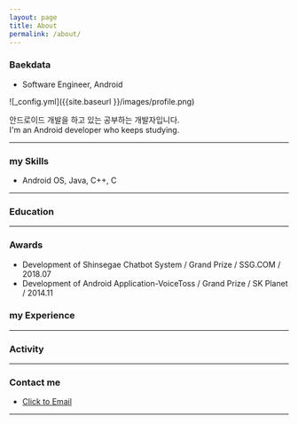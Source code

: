 ```yaml
---
layout: page
title: About
permalink: /about/
---
```


### Baekdata
* Software Engineer, Android


![_config.yml]({{site.baseurl }}/images/profile.png)

안드로이드 개발을 하고 있는 공부하는 개발자입니다.  
I'm an Android developer who keeps studying.  

---

### my Skills
* Android OS, Java, C++, C  

---

### Education  


---
### Awards
* Development of Shinsegae Chatbot System / Grand Prize / SSG.COM / 2018.07
* Development of Android Application-VoiceToss / Grand Prize / SK Planet / 2014.11




### my Experience  


---
### Activity  


---
### Contact me

* [Click to Email](mailto:wowterry9044@gmail.com)  

---